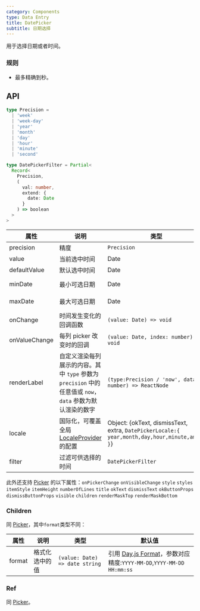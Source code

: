 ```yaml
---
category: Components
type: Data Entry
title: DatePicker
subtitle: 日期选择
---
```


用于选择日期或者时间。

### 规则
- 最多精确到秒。


## API

```ts
type Precision =
  | 'week'
  | 'week-day'
  | 'year'
  | 'month'
  | 'day'
  | 'hour'
  | 'minute'
  | 'second'

type DatePickerFilter = Partial<
  Record<
    Precision,
    (
      val: number,
      extend: {
        date: Date
      }
    ) => boolean
  >
>
```

属性 | 说明 | 类型 | 默认值 | 版本
----|-----|------|------|------
| precision  | 精度 | `Precision` | `day` |`5.1.0`|
| value | 当前选中时间 | Date | 无 ||
| defaultValue | 默认选中时间 | Date | 无 ||
| minDate   | 最小可选日期 | Date  |  2000-1-1  ||
| maxDate   | 最大可选日期 | Date  |  2030-1-1  ||
| onChange   | 时间发生变化的回调函数  | `(value: Date) => void` | - ||
| onValueChange | 每列 picker 改变时的回调 | `(value: Date, index: number) => void` | - ||
| renderLabel | 自定义渲染每列展示的内容。其中 `type` 参数为 `precision` 中的任意值或 `now`，`data` 参数为默认渲染的数字 | `(type:Precision / 'now', data: number) => ReactNode` | - ||
| locale | 国际化，可覆盖全局[LocaleProvider](/components/locale-provider-cn)的配置 | Object: {okText, dismissText, extra, `DatePickerLocale:{ year,month,day,hour,minute,am,pm }`} | - |
| filter  | 过滤可供选择的时间 | `DatePickerFilter` | - | `5.1.0` |


此外还支持 [Picker](/components/picker-cn) 的以下属性：`onPickerChange` `onVisibleChange` `style` `styles` `itemStyle` `itemHeight` `numberOfLines` `title` `okText` `dismissText` `okButtonProps` `dismissButtonProps` `visible` `children` `renderMaskTop` `renderMaskBottom`

### Children
同 [Picker](/components/picker-cn#children)，其中`format`类型不同：

属性 | 说明 | 类型 | 默认值
----|-----|------|------
| format  | 格式化选中的值 |`(value: Date) => date string` | 引用 [Day.js Format](https://day.js.org/docs/en/parse/string-format)，参数对应精度:`YYYY-MM-DD`,`YYYY-MM-DD HH:mm:ss`|

### Ref
同 [Picker](/components/picker-cn#ref)。
